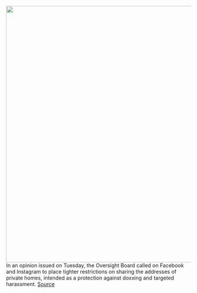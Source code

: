 <img src='https://cdn.vox-cdn.com/thumbor/ynGBDDZvjmYGFly35E9avvu44zQ=/0x0:2040x1360/1200x800/filters:focal(857x517:1183x843)/cdn.vox-cdn.com/uploads/chorus_image/image/70483761/acastro_180828_1777_facebook_0001.0.jpg' width='700px' /><br/>
In an opinion issued on Tuesday, the Oversight Board called on Facebook and Instagram to place tighter restrictions on sharing the addresses of private homes, intended as a protection against doxxing and targeted harassment.
<a href='https://www.theverge.com/2022/2/8/22923388/facebook-doxxing-oversight-board-home-address-sharing-policy'> Source <a/>